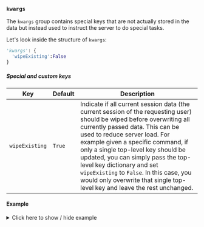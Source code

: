 ### `kwargs`
The `kwargs` group contains special keys that are not actually stored in the data but instead used to instruct the server to do special tasks.

Let's look inside the structure of `kwargs`:
```py
'kwargs': {
  'wipeExisting':False
}
```

##### Special and custom keys
Key | Default | Description
--- | ------- | -----------
`wipeExisting` | `True` | Indicate if all current session data (the current session of the requesting user) should be wiped before overwriting all currently passed data. This can be used to reduce server load. For example given a specific command, if only a single top-level key should be updated, you can simply pass the top-level key dictionary and set `wipeExisting` to `False`. In this case, you would only overwrite that single top-level key and leave the rest unchanged.

#### Example

<details>
  <summary>Click here to show / hide example</summary>

```py
'kwargs': {
  'wipeExisting':False
}
```
</details>